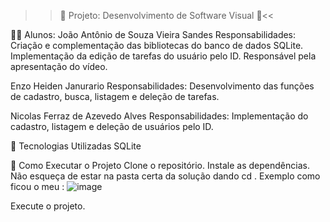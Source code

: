 >>🌟 Projeto: Desenvolvimento de Software Visual 🌟<<


👨‍🎓 Alunos:
João Antônio de Souza Vieira Sandes
Responsabilidades:
Criação e complementação das bibliotecas do banco de dados SQLite.
Implementação da edição de tarefas do usuário pelo ID.
Responsável pela apresentação do vídeo.

Enzo Heiden Janurario
Responsabilidades:
Desenvolvimento das funções de cadastro, busca, listagem e deleção de tarefas.

Nicolas Ferraz de Azevedo Alves
Responsabilidades:
Implementação do cadastro, listagem e deleção de usuários pelo ID.

🚀 Tecnologias Utilizadas
SQLite

📌 Como Executar o Projeto
Clone o repositório.
Instale as dependências.
Não esqueça de estar na pasta certa da solução dando cd . Exemplo como ficou o meu : 
![image](https://github.com/user-attachments/assets/b916bae6-85a7-481c-a754-fe1523c10b60)

Execute o projeto.
